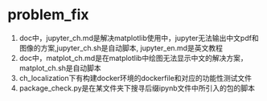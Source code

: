 # problem_fix
1. doc中，jupyter_ch.md是解决matplotlib使用中，jupyter无法输出中文pdf和图像的方案,jupyter_ch.sh是自动脚本, jupyter_en.md是英文教程
2. doc中，matplot_ch.md是在matplotlib中绘图无法显示中文的解决方案，matplot_ch.sh是自动脚本
3. ch_localization下有构建docker环境的dockerfile和对应的功能性测试文件
4. package_check.py是在某文件夹下搜寻后缀ipynb文件中所引入的包的脚本
